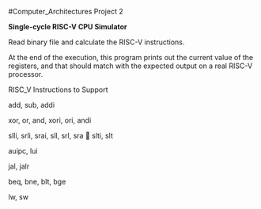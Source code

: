 #Computer_Architectures Project 2

**Single-cycle RISC-V CPU Simulator**

Read binary file and calculate the RISC-V instructions.

At the end of the execution, this program prints out the current value of the registers, and that should match with the expected output on a real RISC-V processor.


RISC_V Instructions to Support

add, sub, addi

xor, or, and, xori, ori, andi

slli, srli, srai, sll, srl, sra  slti, slt

auipc, lui

jal, jalr

beq, bne, blt, bge

lw, sw

